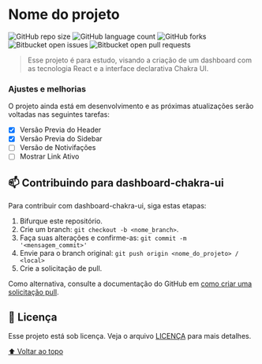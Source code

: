 # Nome do projeto

<!---Esses são exemplos. Veja https://shields.io para outras pessoas ou para personalizar este conjunto de escudos. Você pode querer incluir dependências, status do projeto e informações de licença aqui--->

![GitHub repo size](https://img.shields.io/github/repo-size/apmleal/dashboard-chakra-ui?style=for-the-badge)
![GitHub language count](https://img.shields.io/github/languages/count/apmleal/dashboard-chakra-ui?style=for-the-badge)
![GitHub forks](https://img.shields.io/github/forks/apmleal/dashboard-chakra-ui?style=for-the-badge)
![Bitbucket open issues](https://img.shields.io/bitbucket/issues/apmleal/dashboard-chakra-ui?style=for-the-badge)
![Bitbucket open pull requests](https://img.shields.io/bitbucket/pr-raw/apmleal/dashboard-chakra-ui?style=for-the-badge)

<!-- <img src="exemplo-image.png" alt="exemplo imagem"> -->

> Esse projeto é para estudo, visando a criação de um dashboard com as tecnologia React e a interface declarativa Chakra UI.

### Ajustes e melhorias

O projeto ainda está em desenvolvimento e as próximas atualizações serão voltadas nas seguintes tarefas:

- [x] Versão Previa do Header
- [x] Versão Previa do Sidebar
- [ ] Versão de Notivifações
- [ ] Mostrar Link Ativo

## 📫 Contribuindo para dashboard-chakra-ui

<!---Se o seu README for longo ou se você tiver algum processo ou etapas específicas que deseja que os contribuidores sigam, considere a criação de um arquivo CONTRIBUTING.md separado--->

Para contribuir com dashboard-chakra-ui, siga estas etapas:

1. Bifurque este repositório.
2. Crie um branch: `git checkout -b <nome_branch>`.
3. Faça suas alterações e confirme-as: `git commit -m '<mensagem_commit>'`
4. Envie para o branch original: `git push origin <nome_do_projeto> / <local>`
5. Crie a solicitação de pull.

Como alternativa, consulte a documentação do GitHub em [como criar uma solicitação pull](https://help.github.com/en/github/collaborating-with-issues-and-pull-requests/creating-a-pull-request).

## 📝 Licença

Esse projeto está sob licença. Veja o arquivo [LICENÇA](LICENSE.md) para mais detalhes.

[⬆ Voltar ao topo](#dashboard-chakra-ui)<br>
